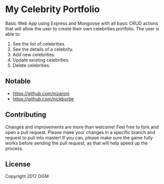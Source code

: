 # My Celebrity Portfolio
Basic Web App using Express and Mongoose with all basic CRUD actions that will allow the
user to create their own celebrities portfolio.
The user is able to:
1. See the list of celebrities.
2. See the details of a celebrity.
3. Add new celebrities.
4. Update existing celebrities.
5. Delete celebrities. 

## Notable
- https://github.com/nizaroni
- https://github.com/nickborbe

## Contributing
Changes and improvements are more than welcome! Feel free to fork and open a pull request. Please make your changes in a specific branch and request to pull into master! If you can, please make sure the game fully works before sending the pull request, as that will help speed up the process.

## License
Copyright 2017 OGM